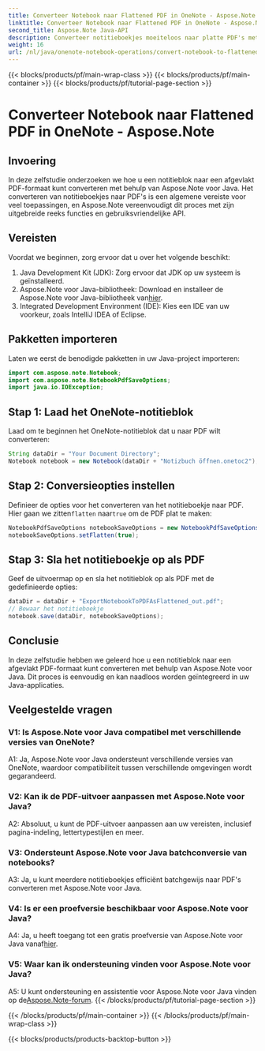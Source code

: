 ```yaml
---
title: Converteer Notebook naar Flattened PDF in OneNote - Aspose.Note
linktitle: Converteer Notebook naar Flattened PDF in OneNote - Aspose.Note
second_title: Aspose.Note Java-API
description: Converteer notitieboekjes moeiteloos naar platte PDF's met Aspose.Note voor Java. Geniet van naadloze integratie- en aanpassingsopties.
weight: 16
url: /nl/java/onenote-notebook-operations/convert-notebook-to-flattened-pdf/
---
```


{{< blocks/products/pf/main-wrap-class >}}
{{< blocks/products/pf/main-container >}}
{{< blocks/products/pf/tutorial-page-section >}}

# Converteer Notebook naar Flattened PDF in OneNote - Aspose.Note

## Invoering

In deze zelfstudie onderzoeken we hoe u een notitieblok naar een afgevlakt PDF-formaat kunt converteren met behulp van Aspose.Note voor Java. Het converteren van notitieboekjes naar PDF's is een algemene vereiste voor veel toepassingen, en Aspose.Note vereenvoudigt dit proces met zijn uitgebreide reeks functies en gebruiksvriendelijke API.

## Vereisten

Voordat we beginnen, zorg ervoor dat u over het volgende beschikt:

1. Java Development Kit (JDK): Zorg ervoor dat JDK op uw systeem is geïnstalleerd.
2.  Aspose.Note voor Java-bibliotheek: Download en installeer de Aspose.Note voor Java-bibliotheek van[hier](https://releases.aspose.com/note/java/).
3. Integrated Development Environment (IDE): Kies een IDE van uw voorkeur, zoals IntelliJ IDEA of Eclipse.

## Pakketten importeren

Laten we eerst de benodigde pakketten in uw Java-project importeren:

```java
import com.aspose.note.Notebook;
import com.aspose.note.NotebookPdfSaveOptions;
import java.io.IOException;
```

## Stap 1: Laad het OneNote-notitieblok

Laad om te beginnen het OneNote-notitieblok dat u naar PDF wilt converteren:

```java
String dataDir = "Your Document Directory";
Notebook notebook = new Notebook(dataDir + "Notizbuch öffnen.onetoc2");
```

## Stap 2: Conversieopties instellen

 Definieer de opties voor het converteren van het notitieboekje naar PDF. Hier gaan we zitten`flatten` naar`true` om de PDF plat te maken:

```java
NotebookPdfSaveOptions notebookSaveOptions = new NotebookPdfSaveOptions();
notebookSaveOptions.setFlatten(true);
```

## Stap 3: Sla het notitieboekje op als PDF

Geef de uitvoermap op en sla het notitieblok op als PDF met de gedefinieerde opties:

```java
dataDir = dataDir + "ExportNotebookToPDFAsFlattened_out.pdf";
// Bewaar het notitieboekje
notebook.save(dataDir, notebookSaveOptions);
```

## Conclusie

In deze zelfstudie hebben we geleerd hoe u een notitieblok naar een afgevlakt PDF-formaat kunt converteren met behulp van Aspose.Note voor Java. Dit proces is eenvoudig en kan naadloos worden geïntegreerd in uw Java-applicaties.

## Veelgestelde vragen

### V1: Is Aspose.Note voor Java compatibel met verschillende versies van OneNote?

A1: Ja, Aspose.Note voor Java ondersteunt verschillende versies van OneNote, waardoor compatibiliteit tussen verschillende omgevingen wordt gegarandeerd.

### V2: Kan ik de PDF-uitvoer aanpassen met Aspose.Note voor Java?

A2: Absoluut, u kunt de PDF-uitvoer aanpassen aan uw vereisten, inclusief pagina-indeling, lettertypestijlen en meer.

### V3: Ondersteunt Aspose.Note voor Java batchconversie van notebooks?

A3: Ja, u kunt meerdere notitieboekjes efficiënt batchgewijs naar PDF's converteren met Aspose.Note voor Java.

### V4: Is er een proefversie beschikbaar voor Aspose.Note voor Java?

 A4: Ja, u heeft toegang tot een gratis proefversie van Aspose.Note voor Java vanaf[hier](https://releases.aspose.com/).

### V5: Waar kan ik ondersteuning vinden voor Aspose.Note voor Java?

 A5: U kunt ondersteuning en assistentie voor Aspose.Note voor Java vinden op de[Aspose.Note-forum](https://forum.aspose.com/c/note/28).
{{< /blocks/products/pf/tutorial-page-section >}}

{{< /blocks/products/pf/main-container >}}
{{< /blocks/products/pf/main-wrap-class >}}

{{< blocks/products/products-backtop-button >}}
